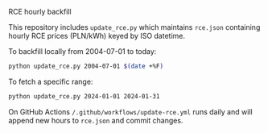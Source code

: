 RCE hourly backfill

This repository includes `update_rce.py` which maintains `rce.json` containing hourly RCE prices (PLN/kWh) keyed by ISO datetime.

To backfill locally from 2004-07-01 to today:

```bash
python update_rce.py 2004-07-01 $(date +%F)
```

To fetch a specific range:

```bash
python update_rce.py 2024-01-01 2024-01-31
```

On GitHub Actions `/.github/workflows/update-rce.yml` runs daily and will append new hours to `rce.json` and commit changes.
